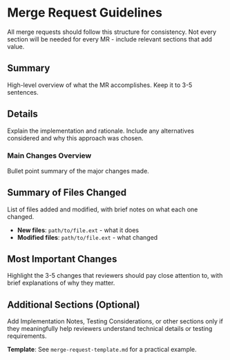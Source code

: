 # Merge Request Guidelines

All merge requests should follow this structure for consistency. Not every section will be needed for every MR - include relevant sections that add value.

## Summary
High-level overview of what the MR accomplishes. Keep it to 3-5 sentences.

## Details
Explain the implementation and rationale. Include any alternatives considered and why this approach was chosen.

### Main Changes Overview
Bullet point summary of the major changes made.

## Summary of Files Changed
List of files added and modified, with brief notes on what each one changed.

- **New files**: `path/to/file.ext` - what it does
- **Modified files**: `path/to/file.ext` - what changed

## Most Important Changes
Highlight the 3-5 changes that reviewers should pay close attention to, with brief explanations of why they matter.

## Additional Sections (Optional)
Add Implementation Notes, Testing Considerations, or other sections only if they meaningfully help reviewers understand technical details or testing requirements.

**Template**: See `merge-request-template.md` for a practical example.
